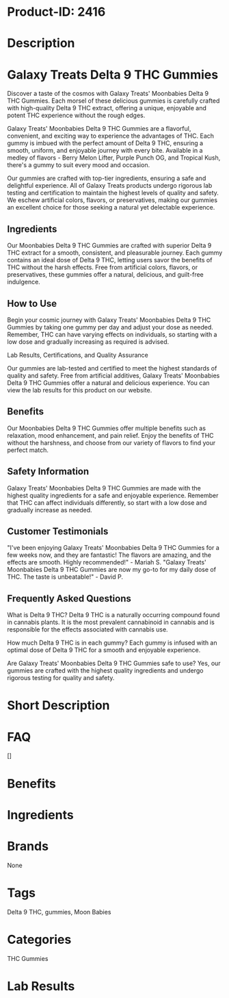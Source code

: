 # Product-ID: 2416

# Description

<div class="min-h-[20px] flex flex-col items-start gap-4 whitespace-pre-wrap break-words">
<div class="markdown prose w-full break-words dark:prose-invert dark">
<h1>Galaxy Treats Delta 9 THC Gummies</h1>
<p>Discover a taste of the cosmos with Galaxy Treats' Moonbabies Delta 9 THC Gummies. Each morsel of these delicious gummies is carefully crafted with high-quality Delta 9 THC extract, offering a unique, enjoyable and potent THC experience without the rough edges.</p>
<p>Galaxy Treats' Moonbabies Delta 9 THC Gummies are a flavorful, convenient, and exciting way to experience the advantages of THC. Each gummy is imbued with the perfect amount of Delta 9 THC, ensuring a smooth, uniform, and enjoyable journey with every bite. Available in a medley of flavors - Berry Melon Lifter, Purple Punch OG, and Tropical Kush, there's a gummy to suit every mood and occasion.</p>
<p>Our gummies are crafted with top-tier ingredients, ensuring a safe and delightful experience. All of Galaxy Treats products undergo rigorous lab testing and certification to maintain the highest levels of quality and safety. We eschew artificial colors, flavors, or preservatives, making our gummies an excellent choice for those seeking a natural yet delectable experience.</p>
<h2>Ingredients</h2>
<p>Our Moonbabies Delta 9 THC Gummies are crafted with superior Delta 9 THC extract for a smooth, consistent, and pleasurable journey. Each gummy contains an ideal dose of Delta 9 THC, letting users savor the benefits of THC without the harsh effects. Free from artificial colors, flavors, or preservatives, these gummies offer a natural, delicious, and guilt-free indulgence.</p>
<h2>How to Use</h2>
<p>Begin your cosmic journey with Galaxy Treats' Moonbabies Delta 9 THC Gummies by taking one gummy per day and adjust your dose as needed. Remember, THC can have varying effects on individuals, so starting with a low dose and gradually increasing as required is advised.</p>
<p>Lab Results, Certifications, and Quality Assurance</p>
<p>Our gummies are lab-tested and certified to meet the highest standards of quality and safety. Free from artificial additives, Galaxy Treats' Moonbabies Delta 9 THC Gummies offer a natural and delicious experience. You can view the lab results for this product on our website.</p>
<h2>Benefits</h2>
<p>Our Moonbabies Delta 9 THC Gummies offer multiple benefits such as relaxation, mood enhancement, and pain relief. Enjoy the benefits of THC without the harshness, and choose from our variety of flavors to find your perfect match.</p>
<h2>Safety Information</h2>
<p>Galaxy Treats' Moonbabies Delta 9 THC Gummies are made with the highest quality ingredients for a safe and enjoyable experience. Remember that THC can affect individuals differently, so start with a low dose and gradually increase as needed.</p>
<h2>Customer Testimonials</h2>
<p>"I've been enjoying Galaxy Treats' Moonbabies Delta 9 THC Gummies for a few weeks now, and they are fantastic! The flavors are amazing, and the effects are smooth. Highly recommended!" - Mariah S. "Galaxy Treats' Moonbabies Delta 9 THC Gummies are now my go-to for my daily dose of THC. The taste is unbeatable!" - David P.</p>
<h2>Frequently Asked Questions</h2>
<p>What is Delta 9 THC? Delta 9 THC is a naturally occurring compound found in cannabis plants. It is the most prevalent cannabinoid in cannabis and is responsible for the effects associated with cannabis use.</p>
<p>How much Delta 9 THC is in each gummy? Each gummy is infused with an optimal dose of Delta 9 THC for a smooth and enjoyable experience.</p>
<p>Are Galaxy Treats' Moonbabies Delta 9 THC Gummies safe to use? Yes, our gummies are crafted with the highest quality ingredients and undergo rigorous testing for quality and safety.</p>
</div>
</div>


# Short Description



# FAQ
[]

# Benefits



# Ingredients



# Brands

None

# Tags

Delta 9 THC, gummies, Moon Babies

# Categories

THC Gummies

# Lab Results
